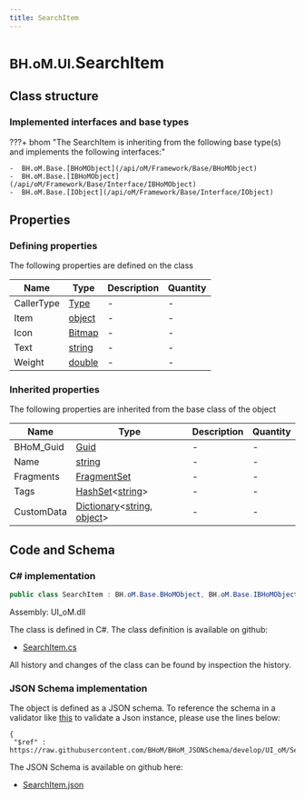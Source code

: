 ```yaml
---
title: SearchItem
---
```


# <small>BH.oM.UI.</small>**SearchItem**



## Class structure

### Implemented interfaces and base types

???+ bhom "The SearchItem is inheriting from the following base type(s) and implements the following interfaces:"

    -  BH.oM.Base.[BHoMObject](/api/oM/Framework/Base/BHoMObject)
    -  BH.oM.Base.[IBHoMObject](/api/oM/Framework/Base/Interface/IBHoMObject)
    -  BH.oM.Base.[IObject](/api/oM/Framework/Base/Interface/IObject)


## Properties



### Defining properties

The following properties are defined on the class

| Name             | Type             | Description      | Quantity         |
|------------------|------------------|------------------|------------------|
| CallerType | [Type](https://learn.microsoft.com/en-us/dotnet/api/System.Type?view=netstandard-2.0) | - | - |
| Item | [object](https://learn.microsoft.com/en-us/dotnet/api/System.Object?view=netstandard-2.0) | - | - |
| Icon | [Bitmap](https://learn.microsoft.com/en-us/dotnet/api/System.Drawing.Bitmap?view=netstandard-2.0) | - | - |
| Text | [string](https://learn.microsoft.com/en-us/dotnet/api/System.String?view=netstandard-2.0) | - | - |
| Weight | [double](https://learn.microsoft.com/en-us/dotnet/api/System.Double?view=netstandard-2.0) | - | - |


### Inherited properties
The following properties are inherited from the base class of the object

| Name             | Type             | Description      | Quantity         |
|------------------|------------------|------------------|------------------|
| BHoM_Guid | [Guid](https://learn.microsoft.com/en-us/dotnet/api/System.Guid?view=netstandard-2.0) | - | - |
| Name | [string](https://learn.microsoft.com/en-us/dotnet/api/System.String?view=netstandard-2.0) | - | - |
| Fragments | [FragmentSet](/api/oM/Framework/Base/FragmentSet) | - | - |
| Tags | [HashSet](https://learn.microsoft.com/en-us/dotnet/api/System.Collections.Generic.HashSet-1?view=netstandard-2.0)&lt;[string](https://learn.microsoft.com/en-us/dotnet/api/System.String?view=netstandard-2.0)&gt; | - | - |
| CustomData | [Dictionary](https://learn.microsoft.com/en-us/dotnet/api/System.Collections.Generic.Dictionary-2?view=netstandard-2.0)&lt;[string](https://learn.microsoft.com/en-us/dotnet/api/System.String?view=netstandard-2.0), [object](https://learn.microsoft.com/en-us/dotnet/api/System.Object?view=netstandard-2.0)&gt; | - | - |


## Code and Schema

### C# implementation

``` C# title="C#"
public class SearchItem : BH.oM.Base.BHoMObject, BH.oM.Base.IBHoMObject, BH.oM.Base.IObject
```

Assembly: UI_oM.dll

The class is defined in C#. The class definition is available on github:

- [SearchItem.cs](https://github.com/BHoM/BHoM_UI/blob/develop/UI_oM/SearchItem.cs)

All history and changes of the class can be found by inspection the history.
### JSON Schema implementation

The object is defined as a JSON schema. To reference the schema in a validator like [this](https://www.jsonschemavalidator.net/) to validate a Json instance, please use the lines below:

``` { .json .copy .select } title="JSON Schema"
{
 "$ref" : https://raw.githubusercontent.com/BHoM/BHoM_JSONSchema/develop/UI_oM/SearchItem.json}
```

The JSON Schema is available on github here:

- [SearchItem.json](https://github.com/BHoM/BHoM_JSONSchema/blob/develop/UI_oM/SearchItem.json)
